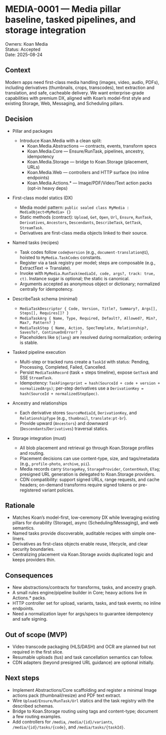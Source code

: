 # MEDIA-0001 — Media pillar baseline, tasked pipelines, and storage integration

Owners: Koan Media  
Status: Accepted  
Date: 2025-08-24

## Context

Modern apps need first-class media handling (images, video, audio, PDFs), including derivatives (thumbnails, crops, transcodes), text extraction and translation, and safe, cacheable delivery. We want enterprise-grade capabilities with premium DX, aligned with Koan’s model-first style and existing Storage, Web, Messaging, and Scheduling pillars.

## Decision

- Pillar and packages
  - Introduce Koan.Media with a clean split:
    - Koan.Media.Abstractions — contracts, events, transform specs
    - Koan.Media.Core — Ensure/RunTask, pipelines, ancestry, idempotency
    - Koan.Media.Storage — bridge to Koan.Storage (placement, URLs)
    - Koan.Media.Web — controllers and HTTP surface (no inline endpoints)
    - Koan.Media.Actions.* — Image/PDF/Video/Text action packs (opt-in heavy deps)

- First-class model statics (DX)
  - Media model pattern: `public sealed class MyMedia : MediaObject<MyMedia> {}`
  - Static methods (contract): `Upload`, `Get`, `Open`, `Url`, `Ensure`, `RunTask`, `Derivatives`, `Ancestors`, `Descendants`, `DescribeTask`, `GetTask`, `StreamTask`.
  - Derivatives are first-class media objects linked to their source.

- Named tasks (recipes)
  - Task codes follow `code@version` (e.g., `document-translation@1`), hoisted to `MyMedia.TaskCodes` constants.
  - Register via a task registry per model; steps are composable (e.g., ExtractText → Translate).
  - Invoke with `MyMedia.RunTask(mediaId, code, args?, track: true, ct)`. Instance sugar is optional; the static is canonical.
  - Arguments accepted as anonymous object or dictionary; normalized centrally for idempotency.

- DescribeTask schema (minimal)
  - `MediaTaskDescriptor { Code, Version, Title?, Summary?, Args[], Steps[], Requires[]? }`
  - `MediaTaskArg { Name, Type, Required, Default?, Allowed?, Min?, Max?, Pattern? }`
  - `MediaTaskStep { Name, Action, SpecTemplate, Relationship?, SavesTo?, ContinueOnError? }`
  - Placeholders like `${lang}` are resolved during normalization; ordering is stable.

- Tasked pipeline execution
  - Multi-step or tracked runs create a `TaskId` with status: Pending, Processing, Completed, Failed, Cancelled.
  - Persist `MediaTaskRecord` (task + steps timeline), expose `GetTask` and SSE `StreamTask`.
  - Idempotency: `TaskFingerprint = hash(SourceId + code + version + normalizedArgs)`; per-step derivatives use a `DerivationKey = hash(SourceId + normalizedStepSpec)`.

- Ancestry and relationships
  - Each derivative stores `SourceMediaId`, `DerivationKey`, and `RelationshipType` (e.g., `thumbnail`, `translate:pt-br`).
  - Provide upward (`Ancestors`) and downward (`Descendants`/`Derivatives`) traversal statics.

- Storage integration (must)
  - All blob placement and retrieval go through Koan.Storage profiles and routing.
  - Placement decisions can use content-type, size, and tags/metadata (e.g., `profile-photo`, `archive`, `pii`).
  - Media records carry `StorageKey`, `StorageProvider`, `ContentHash`, `ETag`; presigned URL generation is delegated to Koan.Storage providers.
  - CDN compatibility: support signed URLs, range requests, and cache headers; on-demand transforms require signed tokens or pre-registered variant policies.

## Rationale

- Matches Koan’s model-first, low-ceremony DX while leveraging existing pillars for durability (Storage), async (Scheduling/Messaging), and web semantics.
- Named tasks provide discoverable, auditable recipes with simple one-liners.
- Derivatives as first-class objects enable reuse, lifecycle, and clear security boundaries.
- Centralizing placement via Koan.Storage avoids duplicated logic and keeps providers thin.

## Consequences

- New abstractions/contracts for transforms, tasks, and ancestry graph.
- A small rules engine/pipeline builder in Core; heavy actions live in Actions.* packs.
- HTTP controller set for upload, variants, tasks, and task events; no inline endpoints.
- Need a normalization layer for args/specs to guarantee idempotency and safe signing.

## Out of scope (MVP)

- Video transcode packaging (HLS/DASH) and OCR are planned but not required in the first slice.
- Resumable uploads (tus) and task cancellation semantics can follow.
- CDN adapters (beyond presigned URL guidance) are optional initially.

## Next steps

- Implement Abstractions/Core scaffolding and register a minimal Image actions pack (thumbnail/resize) and PDF text extract.
- Wire `Upload/Ensure/RunTask/Url` statics and the task registry with the described schemas.
- Bridge to Koan.Storage routing using tags and content-type; document a few routing examples.
- Add controllers for `/media`, `/media/{id}/variants`, `/media/{id}/tasks/{code}`, and `/media/tasks/{taskId}`.
